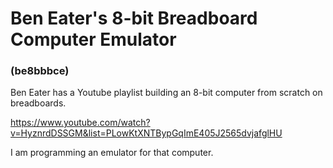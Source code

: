 # Ben Eater's 8-bit Breadboard Computer Emulator
### (be8bbbce)

Ben Eater has a Youtube playlist building an 8-bit computer from scratch on breadboards.

https://www.youtube.com/watch?v=HyznrdDSSGM&list=PLowKtXNTBypGqImE405J2565dvjafglHU

I am programming an emulator for that computer.
